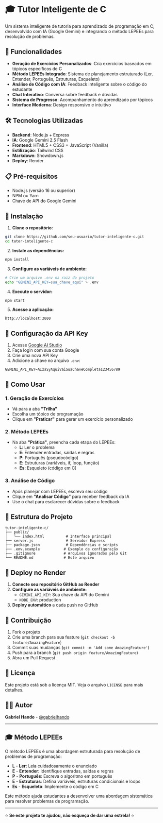 # 🎓 Tutor Inteligente de C

Um sistema inteligente de tutoria para aprendizado de programação em C, desenvolvido com IA (Google Gemini) e integrando o método LEPEEs para resolução de problemas.

## 🚀 Funcionalidades

- **Geração de Exercícios Personalizados**: Cria exercícios baseados em tópicos específicos de C
- **Método LEPEEs Integrado**: Sistema de planejamento estruturado (Ler, Entender, Português, Estruturas, Esqueleto)
- **Análise de Código com IA**: Feedback inteligente sobre o código do estudante
- **Chat Interativo**: Conversa sobre feedback e dúvidas
- **Sistema de Progresso**: Acompanhamento do aprendizado por tópicos
- **Interface Moderna**: Design responsivo e intuitivo

## 🛠️ Tecnologias Utilizadas

- **Backend**: Node.js + Express
- **IA**: Google Gemini 2.5 Flash
- **Frontend**: HTML5 + CSS3 + JavaScript (Vanilla)
- **Estilização**: Tailwind CSS
- **Markdown**: Showdown.js
- **Deploy**: Render

## 📋 Pré-requisitos

- Node.js (versão 16 ou superior)
- NPM ou Yarn
- Chave de API do Google Gemini

## 🔧 Instalação

1. **Clone o repositório:**
```bash
git clone https://github.com/seu-usuario/tutor-inteligente-c.git
cd tutor-inteligente-c
```

2. **Instale as dependências:**
```bash
npm install
```

3. **Configure as variáveis de ambiente:**
```bash
# Crie um arquivo .env na raiz do projeto
echo "GEMINI_API_KEY=sua_chave_aqui" > .env
```

4. **Execute o servidor:**
```bash
npm start
```

5. **Acesse a aplicação:**
```
http://localhost:3000
```

## 🔑 Configuração da API Key

1. Acesse [Google AI Studio](https://aistudio.google.com/)
2. Faça login com sua conta Google
3. Crie uma nova API Key
4. Adicione a chave no arquivo `.env`:
```
GEMINI_API_KEY=AIzaSyAquiVaiSuaChaveCompleta123456789
```

## 🎯 Como Usar

### 1. Geração de Exercícios
- Vá para a aba **"Trilha"**
- Escolha um tópico de programação
- Clique em **"Praticar"** para gerar um exercício personalizado

### 2. Método LEPEEs
- Na aba **"Prática"**, preencha cada etapa do LEPEEs:
  - **L**: Ler o problema
  - **E**: Entender entradas, saídas e regras
  - **P**: Português (pseudocódigo)
  - **E**: Estruturas (variáveis, if, loop, função)
  - **Es**: Esqueleto (código em C)

### 3. Análise de Código
- Após planejar com LEPEEs, escreva seu código
- Clique em **"Analisar Código"** para receber feedback da IA
- Use o chat para esclarecer dúvidas sobre o feedback

## 📁 Estrutura do Projeto

```
tutor-inteligente-c/
├── public/
│   └── index.html          # Interface principal
├── server.js               # Servidor Express
├── package.json            # Dependências e scripts
├── .env.example           # Exemplo de configuração
├── .gitignore             # Arquivos ignorados pelo Git
└── README.md              # Este arquivo
```

## 🚀 Deploy no Render

1. **Conecte seu repositório GitHub ao Render**
2. **Configure as variáveis de ambiente:**
   - `GEMINI_API_KEY`: Sua chave da API do Gemini
   - `NODE_ENV`: production
3. **Deploy automático** a cada push no GitHub

## 🤝 Contribuição

1. Fork o projeto
2. Crie uma branch para sua feature (`git checkout -b feature/AmazingFeature`)
3. Commit suas mudanças (`git commit -m 'Add some AmazingFeature'`)
4. Push para a branch (`git push origin feature/AmazingFeature`)
5. Abra um Pull Request

## 📝 Licença

Este projeto está sob a licença MIT. Veja o arquivo `LICENSE` para mais detalhes.

## 👨‍💻 Autor

**Gabriel Hando** - [@gabrielhando](https://github.com/gabrielhando)

---

## 🎓 Método LEPEEs

O método LEPEEs é uma abordagem estruturada para resolução de problemas de programação:

- **L** - **Ler**: Leia cuidadosamente o enunciado
- **E** - **Entender**: Identifique entradas, saídas e regras
- **P** - **Português**: Escreva o algoritmo em português
- **E** - **Estruturas**: Defina variáveis, estruturas condicionais e loops
- **Es** - **Esqueleto**: Implemente o código em C

Este método ajuda estudantes a desenvolver uma abordagem sistemática para resolver problemas de programação.

---

⭐ **Se este projeto te ajudou, não esqueça de dar uma estrela!** ⭐
